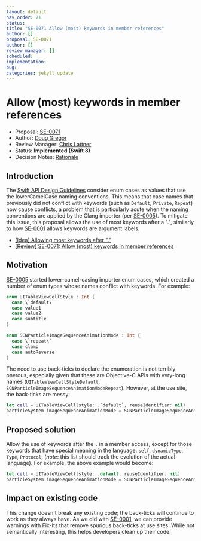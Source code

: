 ```yaml
---
layout: default
nav_order: 71
status: 
title: "SE-0071 Allow (most) keywords in member references"
author: []
proposal: SE-0071
author: []
review_manager: []
scheduled: 
implementation: 
bug: 
categories: jekyll update
---
```


# Allow (most) keywords in member references

* Proposal: [SE-0071](0071-member-keywords.md)
* Author: [Doug Gregor](https://github.com/DougGregor)
* Review Manager: [Chris Lattner](https://github.com/lattner)
* Status: **Implemented (Swift 3)**
* Decision Notes: [Rationale](https://lists.swift.org/pipermail/swift-evolution-announce/2016-May/000122.html)

## Introduction

The [Swift API Design
Guidelines](https://swift.org/documentation/api-design-guidelines/)
consider enum cases as values that use the lowerCamelCase naming
conventions. This means that case names that previously did not
conflict with keywords (such as `Default`, `Private`, `Repeat`) now
cause conflicts, a problem that is particularly acute when the naming
conventions are applied by the Clang importer (per
[SE-0005](0005-objective-c-name-translation.md)). To
mitigate this issue, this proposal allows the use of most keywords
after a ".", similarly to how
[SE-0001](0001-keywords-as-argument-labels.md)
allows keywords are argument labels.

* [\[Idea\] Allowing most keywords after "."](https://lists.swift.org/pipermail/swift-evolution/Week-of-Mon-20160222/011169.html)
* [\[Review\] SE-0071: Allow (most) keywords in member references](https://lists.swift.org/pipermail/swift-evolution/Week-of-Mon-20160425/015760.html)

## Motivation

[SE-0005](0005-objective-c-name-translation.md)
started lower-camel-casing importer enum cases, which created a number
of enum types whose names conflict with keywords. For example:

```swift
enum UITableViewCellStyle : Int {
  case \`default\`
  case value1
  case value2
  case subtitle
}

enum SCNParticleImageSequenceAnimationMode : Int {
  case \`repeat\`
  case clamp
  case autoReverse
}
```

The need to use back-ticks to declare the enumeration is not terribly
onerous, especially given that these are Objective-C APIs with
very-long names (`UITableViewCellStyleDefault`,
`SCNParticleImageSequenceAnimationModeRepeat`). However, at the use
site, the back-ticks are messy:

```swift
let cell = UITableViewCell(style: .`default`, reuseIdentifier: nil)
particleSystem.imageSequenceAnimationMode = SCNParticleImageSequenceAnimationMode.`repeat`
```

## Proposed solution

Allow the use of keywords after the `.` in a member access, except for
those keywords that have special meaning in the language: `self`,
`dynamicType`, `Type`, `Protocol`, (*note*: this list should track the
evolution of the actual language). For example, the above example
would become:

```swift
let cell = UITableViewCell(style: .default, reuseIdentifier: nil)
particleSystem.imageSequenceAnimationMode = SCNParticleImageSequenceAnimationMode.repeat
```

## Impact on existing code

This change doesn't break any existing code; the back-ticks will
continue to work as they always have. As we did with
[SE-0001](0001-keywords-as-argument-labels.md),
we can provide warnings with Fix-Its that remove spurious back-ticks
at use sites. While not semantically interesting, this helps
developers clean up their code.
